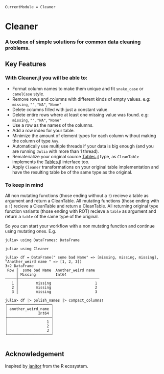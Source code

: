 ```@meta
CurrentModule = Cleaner
```

# Cleaner

### A toolbox of simple solutions for common data cleaning problems.

## Key Features

### With Cleaner.jl you will be able to:

- Format column names to make them unique and fit `snake_case` or `camelCase` style.
- Remove rows and columns with different kinds of empty values.
e.g: `missing`, `""`, `"NA"`, `"None"`
- Delete columns filled with just a constant value.
- Delete entire rows where at least one missing value was found.
e.g: `missing`, `""`, `"NA"`, `"None"`
- Use a row as the names of the columns.
- Add a row index for your table.
- Minimize the amount of element types for each column without making the column of type `Any`.
- Automatically use multiple threads if your data is big enough (and you are running `Julia` with more than 1 thread).
- Rematerialize your original source [Tables.jl](https://github.com/JuliaData/Tables.jl) type, as `CleanTable` implements the [Tables.jl](https://github.com/JuliaData/Tables.jl) interface too.
- Apply `Cleaner` transformations on your original table implementation and have the resulting table be of the same type as the original.

### To keep in mind

All non mutating functions (those ending without a `!`) recieve a table as argument and return a CleanTable.
All mutating functions (those ending with a `!`) recieve a CleanTable and return a CleanTable.
All returning original type function variants (those ending with ROT) recieve a `table` as argument and return a `table` of the same type of the original.

So you can start your workflow with a non mutating function and continue using mutating ones.
E.g.

```jldoctest
julia> using DataFrames: DataFrame

julia> using Cleaner

julia> df = DataFrame(" some bad Name" => [missing, missing, missing], "Another_weird name " => [1, 2, 3])
3×2 DataFrame
 Row │  some bad Name  Another_weird name
     │ Missing         Int64
─────┼─────────────────────────────────────
   1 │        missing                    1
   2 │        missing                    2
   3 │        missing                    3

julia> df |> polish_names |> compact_columns!
┌────────────────────┐
│ another_weird_name │
│              Int64 │
├────────────────────┤
│                  1 │
│                  2 │
│                  3 │
└────────────────────┘


```

## Acknowledgement

Inspired by [janitor](https://github.com/sfirke/janitor) from the R ecosystem.
